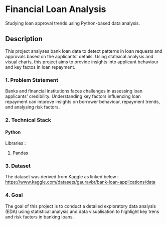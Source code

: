 # Financial Loan Analysis
Studying loan approval trends using Python-based data analysis.


## Description
This project analyses bank loan data to detect patterns in loan requests and approvals based on the applicants' details. Using statisical analysis and visual charts, this project aims to provide insights into applicant behaviour and key factos in loan repayment.  

### 1. Problem Statement
Banks and financial institutions faces challenges in assessing loan applicants' credibility. Understanding key factors influencing loan repayment can improve insights on borrower behaviour, repayment trends, and analysing risk factors.


### 2. Technical Stack
#### Python
Libraries :
1. Pandas

### 3. Dataset
The dataset was derived from Kaggle as linked below : 
https://www.kaggle.com/datasets/gauravbr/bank-loan-applications/data


### 4. Goal
The goal of this project is to conduct a detailed exploratory data analysis (EDA) using statistical analysis and data visualisation to highlight key trens and risk factors in banking loans.